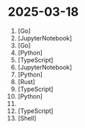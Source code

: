 # 2025-03-18

1. [](https://github.comundefined "A self-hosted dashboard that puts all your feeds in one place") [Go]
2. [](https://github.comundefined "") [JupyterNotebook]
3. [](https://github.comundefined "DiceDB is an open-source, fast, reactive, in-memory database optimized for modern hardware.") [Go]
4. [](https://github.comundefined "Fully local web research and report writing assistant") [Python]
5. [](https://github.comundefined "Github action to retrieve all (added, copied, modified, deleted, renamed, type changed, unmerged, unknown) files and directories.") [TypeScript]
6. [](https://github.comundefined "") [JupyterNotebook]
7. [](https://github.comundefined "Learn how to design large-scale systems. Prep for the system design interview. Includes Anki flashcards.") [Python]
8. [](https://github.comundefined "an open source, extensible AI agent that goes beyond code suggestions - install, execute, edit, and test with any LLM") [Rust]
9. [](https://github.comundefined "🔥 🔥 🔥 Open Source JIRA, Linear, Monday, and Asana Alternative. Plane helps you track your issues, epics, and cycles the easiest way on the planet.") [TypeScript]
10. [](https://github.comundefined "A curated list of awesome DevOps platforms, tools, practices and resources") [Python]
11. [](https://github.comundefined "DevOps Roadmap for 2025. with learning resources") 
12. [](https://github.comundefined "A set of beautifully-designed, accessible components and a code distribution platform. Works with your favorite frameworks. Open Source. Open Code.") [TypeScript]
13. [](https://github.comundefined "解决Cursor在免费订阅期间出现以下提示的问题: You've reached your trial request limit. / Too many free trial accounts used on this machine. Please upgrade to pro. We have this limit in place to prevent abuse. Please let us know if you believe this is a mistake.") [Shell]
